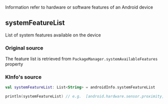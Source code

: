Information refer to hardware or software features of an Android device

## systemFeatureList

List of system features available on the device

### Original source

The feature list is retrieved from `PackageManager.systemAvailableFeatures` property

### KInfo's source

```kotlin
val systemFeatureList: List<String> = androidInfo.systemFeatureList

println(systemFeatureList) // e.g.  [android.hardware.sensor.proximity, etc...]
```